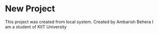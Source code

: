 # New Project

This project was created from local system.
Created by Ambarish Behera
I am a student of KIIT University